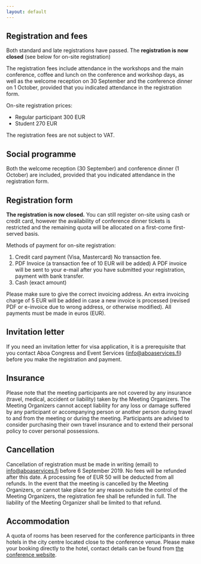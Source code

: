 ```yaml
---
layout: default
---
```


## Registration and fees

Both standard and late registrations have passed. The **registration is now closed** (see below for on-site registration)

The registration fees include attendance in the workshops and the main conference, coffee and lunch on the conference and workshop days, as well as the welcome reception on 30 September and the conference dinner on 1 October, provided that you indicated attendance in the registration form.

On-site registration prices:

* Regular participant 300 EUR
* Student 270 EUR

The registration fees are not subject to VAT.

## Social programme

Both the welcome reception (30 September) and conference dinner (1 October) are included, provided that you indicated attendance in the registration form.

## Registration form

**The registration is now closed.** You can still register on-site using cash or credit card, however the availability of conference dinner tickets is restricted and the remaining quota will be allocated on a first-come first-served basis.

<!-- <a href="https://www.lyyti.in/NoDaLiDa_2019_registration">Online registration form</a> -->

Methods of payment for on-site registration:

1. Credit card payment (Visa, Mastercard) No transaction fee.
2. PDF Invoice (a transaction fee of 10 EUR will be added) A PDF invoice will be sent to your e-mail after you have submitted your registration, payment with bank transfer.
3. Cash (exact amount)
<!-- 3. E-invoice: for Finnish payments only (a transaction fee of 10 EUR will be added) An e-invoice will be sent to the given e-invoicing address. -->

Please make sure to give the correct invoicing address. An extra invoicing charge of 5 EUR will be added in case a new invoice is processed (revised PDF or e-invoice due to wrong address, or otherwise modified). All payments must be made in euros (EUR).

## Invitation letter

If you need an invitation letter for visa application, it is a prerequisite that you contact Aboa Congress and Event Services (info@aboaservices.fi) before you make the registration and payment.

## Insurance

Please note that the meeting participants are not covered by any insurance (travel, medical, accident or liability) taken by the Meeting Organizers. The Meeting Organizers cannot accept liability for any loss or damage suffered by any participant or accompanying person or another person during travel to and from the meeting or during the meeting. Participants are advised to consider purchasing their own travel insurance and to extend their personal policy to cover personal possessions.

## Cancellation

Cancellation of registration must be made in writing (email) to info@aboaservices.fi before 6 September 2019. No fees will be refunded after this date. A processing fee of EUR 50 will be deducted from all refunds. In the event that the meeting is cancelled by the Meeting Organizers, or cannot take place for any reason outside the control of the Meeting Organizers, the registration fee shall be refunded in full. The liability of the Meeting Organizer shall be limited to that refund.

## Accommodation

A quota of rooms has been reserved for the conference participants in three hotels in the city centre located close to the conference venue. Please make your booking directly to the hotel, contact details can be found from [the conference website](https://nodalida2019.org/accommodation.html).
